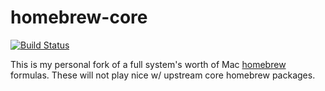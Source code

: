 homebrew-core
=================

[![Build Status](https://img.shields.io/circleci/project/halyard/homebrew-core/master.svg)](https://circleci.com/gh/halyard/homebrew-core)

This is my personal fork of a full system's worth of Mac [homebrew](https://github.com/homebrew/homebrew-core) formulas. These will not play nice w/ upstream core homebrew packages.

